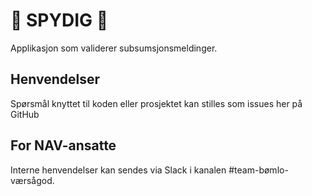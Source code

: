 # 🤮 SPYDIG 🤮

Applikasjon som validerer subsumsjonsmeldinger.

## Henvendelser
Spørsmål knyttet til koden eller prosjektet kan stilles som issues her på GitHub


## For NAV-ansatte
Interne henvendelser kan sendes via Slack i kanalen #team-bømlo-værsågod.
